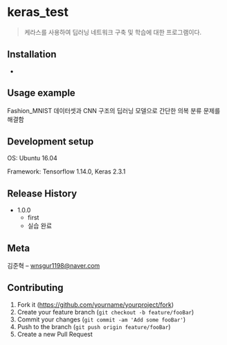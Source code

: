 # keras_test

> 케라스를 사용하여 딥러닝 네트워크 구축 및 학습에 대한 프로그램이다.

## Installation

-

## Usage example

Fashion_MNIST 데이터셋과 CNN 구조의 딥러닝 모델으로 간단한 의복 분류 문제를 해결함

## Development setup

OS: Ubuntu 16.04

Framework: Tensorflow 1.14.0, Keras 2.3.1

## Release History

* 1.0.0
    * first
    * 실습 완료

## Meta

김준혁 – wnsgur1198@naver.com

## Contributing

1. Fork it (<https://github.com/yourname/yourproject/fork>)
2. Create your feature branch (`git checkout -b feature/fooBar`)
3. Commit your changes (`git commit -am 'Add some fooBar'`)
4. Push to the branch (`git push origin feature/fooBar`)
5. Create a new Pull Request

<!-- Markdown link & img dfn's -->
